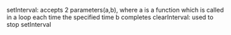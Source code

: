 setInterval: accepts 2 parameters(a,b), where a is a function which is called in a loop each time the specified time b completes
clearInterval: used to stop setInterval
